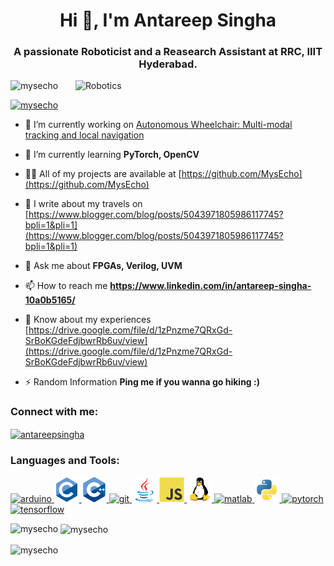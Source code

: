 <h1 align="center">Hi 👋, I'm Antareep Singha</h1>
<h3 align="center">A passionate Roboticist and a Reasearch Assistant at RRC, IIIT Hyderabad.</h3>
<img align="right" alt="Robotics" width="400" src="https://64.media.tumblr.com/c8b76decdf64a169184660d40481f280/tumblr_o6kgx8WtZu1ults25o3_1280.gif">

<p align="left"> <img src="https://komarev.com/ghpvc/?username=mysecho&label=Profile%20views&color=0e75b6&style=flat" alt="mysecho" /> </p>

<p align="left"> <a href="https://github.com/ryo-ma/github-profile-trophy"><img src="https://github-profile-trophy.vercel.app/?username=mysecho" alt="mysecho" /></a> </p>

- 🔭 I’m currently working on [Autonomous Wheelchair: Multi-modal tracking and local navigation](https://github.com/Smart-Wheelchair-RRC)

- 🌱 I’m currently learning **PyTorch, OpenCV**

- 👨‍💻 All of my projects are available at [https://github.com/MysEcho](https://github.com/MysEcho)

- 📝 I write about my travels on [https://www.blogger.com/blog/posts/5043971805986117745?bpli=1&pli=1](https://www.blogger.com/blog/posts/5043971805986117745?bpli=1&pli=1)

- 💬 Ask me about **FPGAs, Verilog, UVM**

- 📫 How to reach me **https://www.linkedin.com/in/antareep-singha-10a0b5165/**

- 📄 Know about my experiences [https://drive.google.com/file/d/1zPnzme7QRxGd-SrBoKGdeFdjbwrRb6uv/view](https://drive.google.com/file/d/1zPnzme7QRxGd-SrBoKGdeFdjbwrRb6uv/view)

- ⚡ Random Information **Ping me if you wanna go hiking :)**

<h3 align="left">Connect with me:</h3>
<p align="left">
<a href="[https://linkedin.com/in/antareepsingha](https://www.linkedin.com/in/antareep-singha-10a0b5165/)" target="blank"><img align="center" src="https://raw.githubusercontent.com/rahuldkjain/github-profile-readme-generator/master/src/images/icons/Social/linked-in-alt.svg" alt="antareepsingha" height="30" width="40" /></a>
</p>

<h3 align="left">Languages and Tools:</h3>
<p align="left"> <a href="https://www.arduino.cc/" target="_blank" rel="noreferrer"> <img src="https://cdn.worldvectorlogo.com/logos/arduino-1.svg" alt="arduino" width="40" height="40"/> </a> <a href="https://www.cprogramming.com/" target="_blank" rel="noreferrer"> <img src="https://raw.githubusercontent.com/devicons/devicon/master/icons/c/c-original.svg" alt="c" width="40" height="40"/> </a> <a href="https://www.w3schools.com/cpp/" target="_blank" rel="noreferrer"> <img src="https://raw.githubusercontent.com/devicons/devicon/master/icons/cplusplus/cplusplus-original.svg" alt="cplusplus" width="40" height="40"/> </a> <a href="https://git-scm.com/" target="_blank" rel="noreferrer"> <img src="https://www.vectorlogo.zone/logos/git-scm/git-scm-icon.svg" alt="git" width="40" height="40"/> </a> <a href="https://www.java.com" target="_blank" rel="noreferrer"> <img src="https://raw.githubusercontent.com/devicons/devicon/master/icons/java/java-original.svg" alt="java" width="40" height="40"/> </a> <a href="https://developer.mozilla.org/en-US/docs/Web/JavaScript" target="_blank" rel="noreferrer"> <img src="https://raw.githubusercontent.com/devicons/devicon/master/icons/javascript/javascript-original.svg" alt="javascript" width="40" height="40"/> </a> <a href="https://www.linux.org/" target="_blank" rel="noreferrer"> <img src="https://raw.githubusercontent.com/devicons/devicon/master/icons/linux/linux-original.svg" alt="linux" width="40" height="40"/> </a> <a href="https://www.mathworks.com/" target="_blank" rel="noreferrer"> <img src="https://upload.wikimedia.org/wikipedia/commons/2/21/Matlab_Logo.png" alt="matlab" width="40" height="40"/> </a> <a href="https://www.python.org" target="_blank" rel="noreferrer"> <img src="https://raw.githubusercontent.com/devicons/devicon/master/icons/python/python-original.svg" alt="python" width="40" height="40"/> </a> <a href="https://pytorch.org/" target="_blank" rel="noreferrer"> <img src="https://www.vectorlogo.zone/logos/pytorch/pytorch-icon.svg" alt="pytorch" width="40" height="40"/> </a> <a href="https://www.tensorflow.org" target="_blank" rel="noreferrer"> <img src="https://www.vectorlogo.zone/logos/tensorflow/tensorflow-icon.svg" alt="tensorflow" width="40" height="40"/> </a> </p>

<p><img align="left" src="https://github-readme-stats.vercel.app/api/top-langs?username=mysecho&show_icons=true&locale=en&layout=compact" alt="mysecho" /></p>

<p>&nbsp;<img align="center" src="https://github-readme-stats.vercel.app/api?username=mysecho&show_icons=true&locale=en" alt="mysecho" /></p>

<p><img align="center" src="https://github-readme-streak-stats.herokuapp.com/?user=mysecho&" alt="mysecho" /></p>
